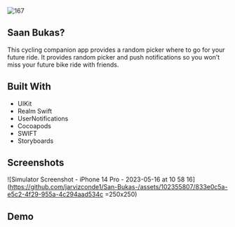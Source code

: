 



![167](https://github.com/jarvizconde1/San-Bukas-/assets/102355807/e4250322-cfcb-4d83-8e54-b229902c9967)



## Saan Bukas?
                                 
This cycling companion app provides a random picker where to go for your future ride. It provides random picker and push notifications so you won’t miss your future bike ride with friends.

## Built With
* UIKit 
* Realm Swift 
* UserNotifications 
* Cocoapods 
* SWIFT
* Storyboards


## Screenshots

![Simulator Screenshot - iPhone 14 Pro - 2023-05-16 at 10 58 16](https://github.com/jarvizconde1/San-Bukas-/assets/102355807/833e0c5a-e5c2-4f29-955a-4c294aad534c =250x250)


 

## Demo





